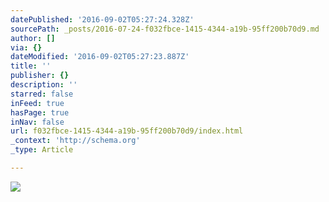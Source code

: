 ```yaml
---
datePublished: '2016-09-02T05:27:24.328Z'
sourcePath: _posts/2016-07-24-f032fbce-1415-4344-a19b-95ff200b70d9.md
author: []
via: {}
dateModified: '2016-09-02T05:27:23.887Z'
title: ''
publisher: {}
description: ''
starred: false
inFeed: true
hasPage: true
inNav: false
url: f032fbce-1415-4344-a19b-95ff200b70d9/index.html
_context: 'http://schema.org'
_type: Article

---
```

![](https://the-grid-user-content.s3-us-west-2.amazonaws.com/46b27dd4-c7e9-45d7-a7fc-df68f46e177b.jpg)